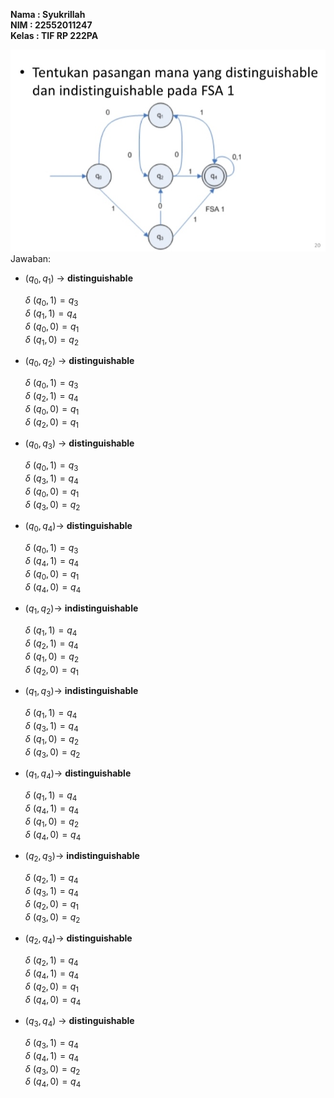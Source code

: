 **Nama : Syukrillah**<br>
**NIM : 22552011247**<br>
**Kelas : TIF RP 222PA**

<img src="1.jpg"></img>
Jawaban:
- $(q_0, q_1)$ -> **distinguishable**

    $\delta$ $(q_0, 1) = q_3$<br>
    $\delta$ $(q_1, 1) = q_4$<br>
    $\delta$ $(q_0 , 0) = q_1$<br>
    $\delta$ $(q_1 , 0) = q_2$


- $(q_0, q_2)$ -> **distinguishable**

    $\delta$ $(q_0, 1) = q_3$<br>
    $\delta$ $(q_2, 1) = q_4$<br>
    $\delta$ $(q_0, 0) = q_1$<br>
    $\delta$ $(q_2, 0) = q_1$

- $(q_0, q_3)$ -> **distinguishable**
    
    $\delta$ $(q_0, 1) = q_3$<br>
    $\delta$ $(q_3, 1) = q_4$<br>
    $\delta$ $(q_0, 0) = q_1$<br>
    $\delta$ $(q_3, 0) = q_2$

- $(q_0, q_4)$-> **distinguishable**
    
    $\delta$ $(q_0, 1) = q_3$<br>
    $\delta$ $(q_4, 1) = q_4$<br>
    $\delta$ $(q_0, 0) = q_1$<br>
    $\delta$ $(q_4, 0) = q_4$

- $(q_1, q_2)$-> **indistinguishable**

    $\delta$ $(q_1, 1) = q_4$<br>
    $\delta$ $(q_2, 1) = q_4$<br>
    $\delta$ $(q_1, 0) = q_2$<br>
    $\delta$ $(q_2, 0) = q_1$

- $(q_1, q_3)$-> **indistinguishable**
    
    $\delta$ $(q_1, 1) = q_4$<br>
    $\delta$ $(q_3, 1) = q_4$<br>
    $\delta$ $(q_1, 0) = q_2$<br>
    $\delta$ $(q_3, 0) = q_2$ 

- $(q_1, q_4)$-> **distinguishable**
    
    $\delta$ $(q_1, 1) = q_4$<br>
    $\delta$ $(q_4, 1) = q_4$<br>
    $\delta$ $(q_1, 0) = q_2$<br>
    $\delta$ $(q_4, 0) = q_4$ 

- $(q_2, q_3)$-> **indistinguishable**
    
    $\delta$ $(q_2, 1) = q_4$<br>
    $\delta$ $(q_3, 1) = q_4$<br>
    $\delta$ $(q_2, 0) = q_1$<br>
    $\delta$ $(q_3, 0) = q_2$ 

- $(q_2, q_4)$-> **distinguishable**

    $\delta$ $(q_2, 1) = q_4$<br>
    $\delta$ $(q_4, 1) = q_4$<br>
    $\delta$ $(q_2, 0) = q_1$<br>
    $\delta$ $(q_4, 0) = q_4$

- $(q_3, q_4)$ -> **distinguishable**

    $\delta$ $(q_3, 1) = q_4$<br>
    $\delta$ $(q_4, 1) = q_4$<br>
    $\delta$ $(q_3, 0) = q_2$<br>
    $\delta$ $(q_4, 0) = q_4$